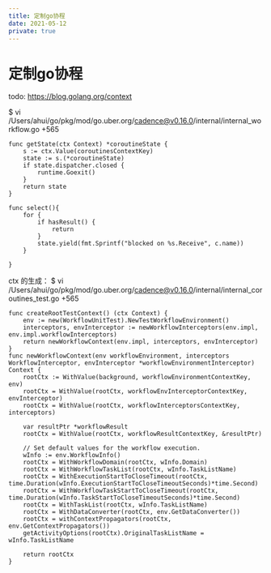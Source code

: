 ```yaml
---
title: 定制go协程
date: 2021-05-12
private: true
---
```

# 定制go协程
todo: https://blog.golang.org/context

$ vi /Users/ahui/go/pkg/mod/go.uber.org/cadence@v0.16.0/internal/internal_workflow.go +565 

    func getState(ctx Context) *coroutineState {
        s := ctx.Value(coroutinesContextKey)
        state := s.(*coroutineState)
        if state.dispatcher.closed {
            runtime.Goexit()
        }
        return state
    }

    func select(){
        for {
			if hasResult() {
                return
			}
			state.yield(fmt.Sprintf("blocked on %s.Receive", c.name))
		}

    }

ctx 的生成：
$ vi /Users/ahui/go/pkg/mod/go.uber.org/cadence@v0.16.0/internal/internal_coroutines_test.go +565 


    func createRootTestContext() (ctx Context) {
        env := new(WorkflowUnitTest).NewTestWorkflowEnvironment()
        interceptors, envInterceptor := newWorkflowInterceptors(env.impl, env.impl.workflowInterceptors)
        return newWorkflowContext(env.impl, interceptors, envInterceptor)
    }
    func newWorkflowContext(env workflowEnvironment, interceptors WorkflowInterceptor, envInterceptor *workflowEnvironmentInterceptor) Context {
        rootCtx := WithValue(background, workflowEnvironmentContextKey, env)
        rootCtx = WithValue(rootCtx, workflowEnvInterceptorContextKey, envInterceptor)
        rootCtx = WithValue(rootCtx, workflowInterceptorsContextKey, interceptors)

        var resultPtr *workflowResult
        rootCtx = WithValue(rootCtx, workflowResultContextKey, &resultPtr)

        // Set default values for the workflow execution.
        wInfo := env.WorkflowInfo()
        rootCtx = WithWorkflowDomain(rootCtx, wInfo.Domain)
        rootCtx = WithWorkflowTaskList(rootCtx, wInfo.TaskListName)
        rootCtx = WithExecutionStartToCloseTimeout(rootCtx, time.Duration(wInfo.ExecutionStartToCloseTimeoutSeconds)*time.Second)
        rootCtx = WithWorkflowTaskStartToCloseTimeout(rootCtx, time.Duration(wInfo.TaskStartToCloseTimeoutSeconds)*time.Second)
        rootCtx = WithTaskList(rootCtx, wInfo.TaskListName)
        rootCtx = WithDataConverter(rootCtx, env.GetDataConverter())
        rootCtx = withContextPropagators(rootCtx, env.GetContextPropagators())
        getActivityOptions(rootCtx).OriginalTaskListName = wInfo.TaskListName

        return rootCtx
    }



